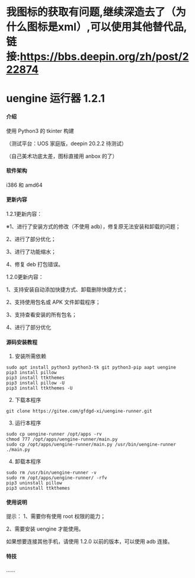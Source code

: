 # 我图标的获取有问题,继续深造去了（为什么图标是xml）,可以使用其他替代品,链接:https://bbs.deepin.org/zh/post/222874

# uengine 运行器 1.2.1

#### 介绍

使用 Python3 的 tkinter 构建

（测试平台：UOS 家庭版，deepin 20.2.2 待测试）

（自己美术功底太差，图标直接用 anbox 的了）

#### 软件架构
i386 和 amd64

#### 更新内容

1.2.1更新内容：

※1、进行了安装方式的修改（不使用 adb），修复原无法安装和卸载的问题；

2、进行了部分优化；

3、进行了功能缩水；

4、修复 deb 打包错误。

1.2.0更新内容：

1、支持安装自动添加快捷方式、卸载删除快捷方式；

2、支持使用包名或 APK 文件卸载程序；

3、支持查看安装的所有包名；

4、进行了部分优化


#### 源码安装教程

1.  安装所需依赖

```
sudo apt install python3 python3-tk git python3-pip aapt uengine
pip3 install pillow
pip3 install ttkthemes
pip3 install pillow -U
pip3 install ttkthemes -U
```

2.  下载本程序

```
git clone https://gitee.com/gfdgd-xi/uengine-runner.git
```

3.  运行本程序

```
sudo cp uengine-runner /opt/apps -rv
chmod 777 /opt/apps/uengine-runner/main.py
sudo cp /opt/apps/uengine-runner/main.py /usr/bin/uengine-runner
./main.py
```

4.  卸载本程序
```
sudo rm /usr/bin/uengine-runner -v
sudo rm /opt/apps/uengine-runner/ -rfv
pip3 uninstall pillow
pip3 uninstall ttkthemes
```

#### 使用说明

提示：
1、需要你有使用 root 权限的能力；

2、需要安装 uengine 才能使用。

如果想要连接其他手机，请使用 1.2.0 以前的版本，可以使用 adb 连接。


#### 特技

……
